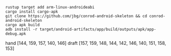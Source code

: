     rustup target add arm-linux-androideabi
    cargo install cargo-apk
    git clone https://github.com/jbg/conrod-android-skeleton && cd conrod-android-skeleton
    cargo apk build
    adb install -r target/android-artifacts/app/build/outputs/apk/app-debug.apk

hand [144, 159, 157, 140, 146]
draft [157, 159, 148, 144, 142, 146, 140, 151, 158, 153]
